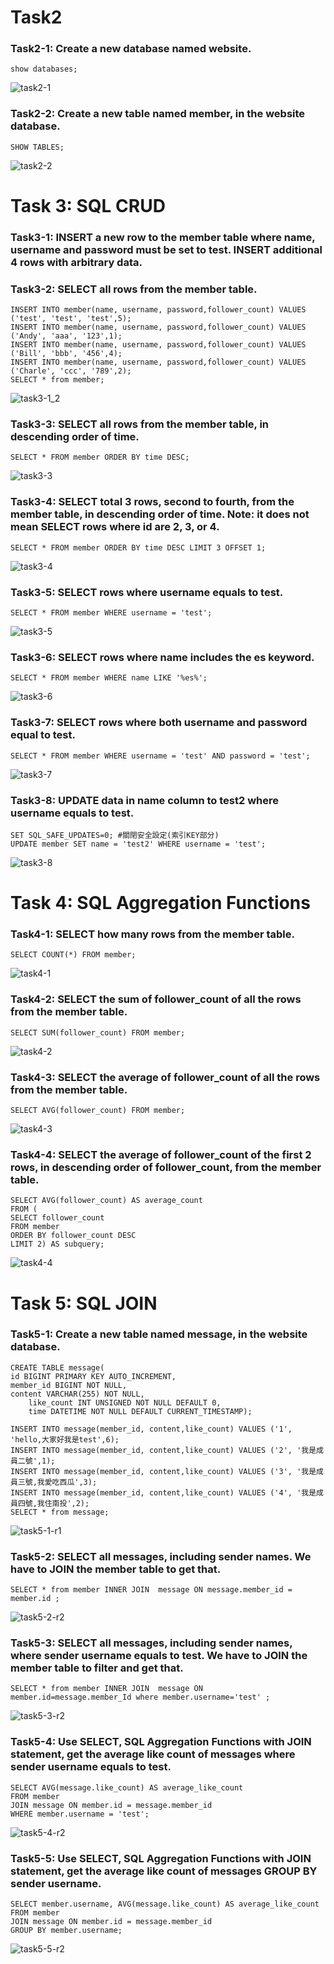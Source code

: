 # Task2
### Task2-1: Create a new database named website.
    show databases;
![task2-1](https://github.com/rhwangeo/rhwangeo.github.io/assets/161855974/93a58094-dc12-45ac-ab63-752c5db45038)
### Task2-2: Create a new table named member, in the website database.
    SHOW TABLES;
![task2-2](https://github.com/rhwangeo/rhwangeo.github.io/assets/161855974/3c72ddf6-a2d8-4f5f-ba10-fe10e42d546c)

# Task 3: SQL CRUD
### Task3-1: INSERT a new row to the member table where name, username and password must be set to test. INSERT additional 4 rows with arbitrary data.
### Task3-2: SELECT all rows from the member table.
    INSERT INTO member(name, username, password,follower_count) VALUES ('test', 'test', 'test',5);
    INSERT INTO member(name, username, password,follower_count) VALUES ('Andy', 'aaa', '123',1);
    INSERT INTO member(name, username, password,follower_count) VALUES ('Bill', 'bbb', '456',4);
    INSERT INTO member(name, username, password,follower_count) VALUES ('Charle', 'ccc', '789',2);
    SELECT * from member;
![task3-1_2](https://github.com/rhwangeo/rhwangeo.github.io/assets/161855974/830a488b-6228-40f0-810b-be6905a803d5)
### Task3-3: SELECT all rows from the member table, in descending order of time.
    SELECT * FROM member ORDER BY time DESC;
![task3-3](https://github.com/rhwangeo/rhwangeo.github.io/assets/161855974/992a29f3-3ad0-43a5-835a-6ed39c38a610)
### Task3-4: SELECT total 3 rows, second to fourth, from the member table, in descending order of time. Note: it does not mean SELECT rows where id are 2, 3, or 4.
    SELECT * FROM member ORDER BY time DESC LIMIT 3 OFFSET 1;
![task3-4](https://github.com/rhwangeo/rhwangeo.github.io/assets/161855974/0177d600-effc-45ce-bc1a-e30d7b8a982a)
### Task3-5: SELECT rows where username equals to test.
    SELECT * FROM member WHERE username = 'test';
![task3-5](https://github.com/rhwangeo/rhwangeo.github.io/assets/161855974/71806f32-b2eb-4615-9a55-55c4e346cb3f)
### Task3-6: SELECT rows where name includes the es keyword.
    SELECT * FROM member WHERE name LIKE '%es%';
![task3-6](https://github.com/rhwangeo/rhwangeo.github.io/assets/161855974/db778a33-3b04-48c8-a321-52edadaade88)
### Task3-7: SELECT rows where both username and password equal to test.
    SELECT * FROM member WHERE username = 'test' AND password = 'test';
![task3-7](https://github.com/rhwangeo/rhwangeo.github.io/assets/161855974/b61d4040-0fe7-4610-88a5-31e9e64122ee)
### Task3-8: UPDATE data in name column to test2 where username equals to test.
    SET SQL_SAFE_UPDATES=0; #關閉安全設定(索引KEY部分)
    UPDATE member SET name = 'test2' WHERE username = 'test';
![task3-8](https://github.com/rhwangeo/rhwangeo.github.io/assets/161855974/b59bacd2-d10c-4363-8210-9d12e31dbfca)

# Task 4: SQL Aggregation Functions
### Task4-1: SELECT how many rows from the member table.
    SELECT COUNT(*) FROM member;
![task4-1](https://github.com/rhwangeo/rhwangeo.github.io/assets/161855974/1e76d373-9038-4fa6-85b2-841b2c61e682)
### Task4-2: SELECT the sum of follower_count of all the rows from the member table.
    SELECT SUM(follower_count) FROM member;
![task4-2](https://github.com/rhwangeo/rhwangeo.github.io/assets/161855974/ce550569-359b-435c-bd77-0d530c824261)
### Task4-3: SELECT the average of follower_count of all the rows from the member table.
    SELECT AVG(follower_count) FROM member;
![task4-3](https://github.com/rhwangeo/rhwangeo.github.io/assets/161855974/f097d128-f6df-4259-8c86-7caebfc7792d)

### Task4-4: SELECT the average of follower_count of the first 2 rows, in descending order of follower_count, from the member table.
    SELECT AVG(follower_count) AS average_count
    FROM (
    SELECT follower_count
    FROM member
    ORDER BY follower_count DESC
    LIMIT 2) AS subquery;
![task4-4](https://github.com/rhwangeo/rhwangeo.github.io/assets/161855974/0a1a7832-087c-4bc5-833e-c17ce683cdfa)
# Task 5: SQL JOIN
### Task5-1: Create a new table named message, in the website database.
	CREATE TABLE message(
	id BIGINT PRIMARY KEY AUTO_INCREMENT,
   	member_id BIGINT NOT NULL,
   	content VARCHAR(255) NOT NULL,
    	like_count INT UNSIGNED NOT NULL DEFAULT 0,
    	time DATETIME NOT NULL DEFAULT CURRENT_TIMESTAMP);

	INSERT INTO message(member_id, content,like_count) VALUES ('1', 'hello,大家好我是test',6);
	INSERT INTO message(member_id, content,like_count) VALUES ('2', '我是成員二號',1);
	INSERT INTO message(member_id, content,like_count) VALUES ('3', '我是成員三號,我愛吃西瓜',3);
	INSERT INTO message(member_id, content,like_count) VALUES ('4', '我是成員四號,我住南投',2);
	SELECT * from message;
 ![task5-1-r1](https://github.com/rhwangeo/rhwangeo.github.io/assets/161855974/70cffe4e-699c-4048-a63a-7f328367c30b)

### Task5-2: SELECT all messages, including sender names. We have to JOIN the member table to get that.
	SELECT * from member INNER JOIN  message ON message.member_id = member.id ;
![task5-2-r2](https://github.com/rhwangeo/rhwangeo.github.io/assets/161855974/59901a11-845c-4f1a-8c31-6b2031fe8d4e)
### Task5-3: SELECT all messages, including sender names, where sender username equals to test. We have to JOIN the member table to filter and get that.
	SELECT * from member INNER JOIN  message ON member.id=message.member_Id where member.username='test' ;
![task5-3-r2](https://github.com/rhwangeo/rhwangeo.github.io/assets/161855974/a5633e09-36ed-4a6c-b94b-d990cd932e53)
### Task5-4: Use SELECT, SQL Aggregation Functions with JOIN statement, get the average like count of messages where sender username equals to test.
	SELECT AVG(message.like_count) AS average_like_count
	FROM member
	JOIN message ON member.id = message.member_id
	WHERE member.username = 'test';
![task5-4-r2](https://github.com/rhwangeo/rhwangeo.github.io/assets/161855974/c05daaa8-89a0-4e45-9af5-6172889bfb4a)
### Task5-5: Use SELECT, SQL Aggregation Functions with JOIN statement, get the average like count of messages GROUP BY sender username.
	SELECT member.username, AVG(message.like_count) AS average_like_count
	FROM member
	JOIN message ON member.id = message.member_id
	GROUP BY member.username;
 ![task5-5-r2](https://github.com/rhwangeo/rhwangeo.github.io/assets/161855974/75938aa4-5a7b-413d-a545-a99ba8c38d61)

